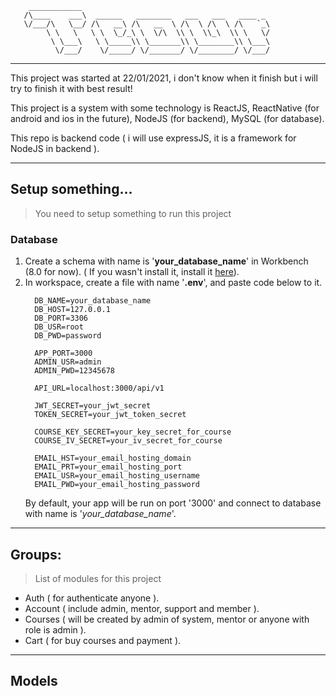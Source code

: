 ```
    ____________
   /\____    ___\  ______   ________   ___   ___   ____ _
   \/___/\   \__/ /\   __\ /\   __  \ /\  \ /\  \ /\   `_\ 
        \ \   \   \ \  \_/_\ \  \/\  \\ \  \\_\  \\ \   \/
         \ \___\   \ \_____\\ \_______\\ \________\\ \___\
          \/___/    \/_____/ \/_______/ \/________/ \/___/
```

-----------------
This project was started at 22/01/2021, i don't know when it finish but i will try to finish it with best result!

This project is a system with some technology is ReactJS, ReactNative (for android and ios in the future), NodeJS (for backend), MySQL (for database).

This repo is backend code ( i will use expressJS, it is a framework for NodeJS in backend ).

-----------------
## Setup something...
> You need to setup something to run this project
### Database
1. Create a schema with name is '**your_database_name**' in Workbench (8.0 for now). ( If you wasn't install it, install it [here](...)).
2. In workspace, create a file with name '**.env**', and paste code below to it.
    ```
      DB_NAME=your_database_name
      DB_HOST=127.0.0.1
      DB_PORT=3306
      DB_USR=root
      DB_PWD=password

      APP_PORT=3000
      ADMIN_USR=admin
      ADMIN_PWD=12345678

      API_URL=localhost:3000/api/v1

      JWT_SECRET=your_jwt_secret
      TOKEN_SECRET=your_jwt_token_secret

      COURSE_KEY_SECRET=your_key_secret_for_course
      COURSE_IV_SECRET=your_iv_secret_for_course

      EMAIL_HST=your_email_hosting_domain
      EMAIL_PRT=your_email_hosting_port
      EMAIL_USR=your_email_hosting_username
      EMAIL_PWD=your_email_hosting_password
    ```
    By default, your app will be run on port '3000' and connect to database with name is '*your_database_name*'.


-----------------
## Groups:
> List of modules for this project
- Auth ( for authenticate anyone ).
- Account ( include admin, mentor, support and member ).
- Courses ( will be created by admin of system, mentor or anyone with role is admin ).
- Cart ( for buy courses and payment ).

-----------------
## Models
```

```
